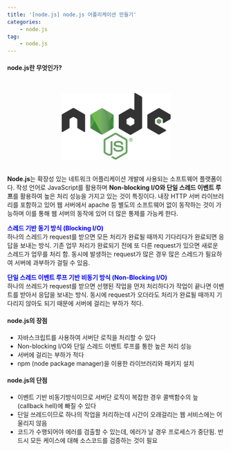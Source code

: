 ```yaml
---
title: '[node.js] node.js 어플리케이션 만들기'
categories:
    - node.js
tag:
    - node.js
---
```


#### node.js란 무엇인가?  

<br><center><img src="/assets/images/posts/2023-02-03-nodejs란 무엇인가/nodejs.png" style="width: 50%; height: 50%;"></center><br>  

**Node.js**는 확장성 있는 네트워크 어플리케이션 개발에 사용되는 소프트웨어 플랫폼이다. 작성 언어로 JavaScript를 활용하며 **Non-blocking I/O와 단일 스레드 이벤트 루프**를 활용하여 높은 처리 성능을 가지고 있는 것이 특징이다. 내장 HTTP 서버 라이브러리를 포함하고 있어 웹 서버에서 apache 등 별도의 소프트웨어 없이 동작하는 것이 가능하며 이를 통해 웹 서버의 동작에 있어 더 많은 통제를 가능케 한다.  

**<span style="color:blue">스레드 기반 동기 방식 (Blocking I/O)</span>**  
하나의 스레드가 request를 받으면 모든 처리가 완료될 때까지 기다리다가 완료되면 응답을 보내는 방식. 기존 업무 처리가 완료되기 전에 또 다른 request가 있으면 새로운 스레드가 업무를 처리 함. 동시에 발생하는 request가 많은 경우 많은 스레드가 필요하여 서버에 과부하가 걸릴 수 있음.  

**<span style="color:blue">단일 스레드 이벤트 루프 기반 비동기 방식 (Non-Blocking I/O)</span>**  
하나의 쓰레드가 request를 받으면 선행된 작업을 먼저 처리하다가 작업이 끝나면 이벤트를 받아서 응답을 보내는 방식. 동시에 request가 오더라도 처리가 완료될 때까지 기다리지 않아도 되기 때문에 서버에 걸리는 부하가 적다.  

#### node.js의 장점  
- 자바스크립트를 사용하여 서버단 로직을 처리할 수 있다
- Non-blocking I/O와 단일 스레드 이벤트 루프를 통한 높은 처리 성능
- 서버에 걸리는 부하가 적다
- npm (node package manager)을 이용한 라이브러리와 패키지 설치  

#### node.js의 단점  
- 이벤트 기반 비동기방식이므로 서버단 로직이 복잡한 경우 콜백함수의 늪 (callback hell)에 빠질 수 있다
- 단일 쓰레드이므로 하나의 작업을 처리하는데 시간이 오래걸리는 웹 서비스에는 어울리지 않음
- 코드가 수행되어야 에러를 검출할 수 있는데, 에러가 날 경우 프로세스가 중단됨. 반드시 모든 케이스에 대해 소스코드를 검증하는 것이 필요  
